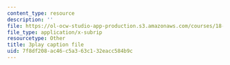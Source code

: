 ```yaml
---
content_type: resource
description: ''
file: https://ol-ocw-studio-app-production.s3.amazonaws.com/courses/18-01sc-single-variable-calculus-fall-2010/7f8df208ac46c5a363c132eacc584b9c_CXKoCMVqM9s.srt
file_type: application/x-subrip
resourcetype: Other
title: 3play caption file
uid: 7f8df208-ac46-c5a3-63c1-32eacc584b9c
---
```


